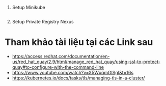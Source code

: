 1. Setup Minikube 
```

```
2. Setup Private Registry Nexus

# Tham khảo tài liệu tại các Link sau
- https://access.redhat.com/documentation/en-us/red_hat_quay/2.9/html/manage_red_hat_quay/using-ssl-to-protect-quay#to-configure-with-the-command-line
- https://www.youtube.com/watch?v=X5WuqmGlSgI&t=16s
- https://kubernetes.io/docs/tasks/tls/managing-tls-in-a-cluster/